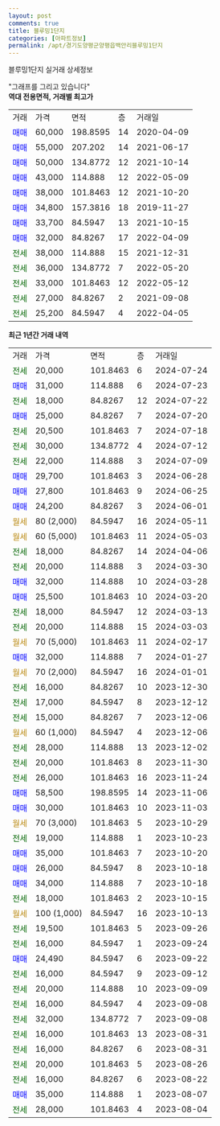 ```yaml
---
layout: post
comments: true
title: 블루밍1단지
categories: [아파트정보]
permalink: /apt/경기도양평군양평읍백안리블루밍1단지
---
```


블루밍1단지 실거래 상세정보

<script type="text/javascript">
  google.charts.load('current', {'packages':['line', 'corechart']});
  google.charts.setOnLoadCallback(drawChart);

  function drawChart() {
    var data = new google.visualization.DataTable();
    data.addColumn('date', '거래일');
    data.addColumn('number', "매매");
    data.addColumn('number', "전세");
    data.addColumn('number', "전매");

    data.addRows([[new Date(Date.parse("2024-07-24")), null, 20000, null], [new Date(Date.parse("2024-07-23")), 31000, null, null], [new Date(Date.parse("2024-07-22")), null, 18000, null], [new Date(Date.parse("2024-07-20")), 25000, null, null], [new Date(Date.parse("2024-07-18")), null, 20500, null], [new Date(Date.parse("2024-07-12")), null, 30000, null], [new Date(Date.parse("2024-07-09")), null, 22000, null], [new Date(Date.parse("2024-06-28")), 29700, null, null], [new Date(Date.parse("2024-06-25")), 27800, null, null], [new Date(Date.parse("2024-06-01")), 24200, null, null], [new Date(Date.parse("2024-05-11")), null, null, null], [new Date(Date.parse("2024-05-03")), null, null, null], [new Date(Date.parse("2024-04-06")), null, 18000, null], [new Date(Date.parse("2024-03-30")), null, 20000, null], [new Date(Date.parse("2024-03-28")), 32000, null, null], [new Date(Date.parse("2024-03-20")), 25500, null, null], [new Date(Date.parse("2024-03-13")), null, 18000, null], [new Date(Date.parse("2024-03-03")), null, 20000, null], [new Date(Date.parse("2024-02-17")), null, null, null], [new Date(Date.parse("2024-01-27")), 32000, null, null], [new Date(Date.parse("2024-01-01")), null, null, null], [new Date(Date.parse("2023-12-30")), null, 16000, null], [new Date(Date.parse("2023-12-12")), null, 17000, null], [new Date(Date.parse("2023-12-06")), null, 15000, null], [new Date(Date.parse("2023-12-06")), null, null, null], [new Date(Date.parse("2023-12-02")), null, 28000, null], [new Date(Date.parse("2023-11-30")), null, 20000, null], [new Date(Date.parse("2023-11-24")), null, 26000, null], [new Date(Date.parse("2023-11-06")), 58500, null, null], [new Date(Date.parse("2023-11-03")), 30000, null, null], [new Date(Date.parse("2023-10-29")), null, null, null], [new Date(Date.parse("2023-10-23")), null, 19000, null], [new Date(Date.parse("2023-10-20")), 35000, null, null], [new Date(Date.parse("2023-10-18")), 26000, null, null], [new Date(Date.parse("2023-10-18")), 34000, null, null], [new Date(Date.parse("2023-10-15")), null, 18000, null], [new Date(Date.parse("2023-10-13")), null, null, null], [new Date(Date.parse("2023-09-26")), null, 19500, null], [new Date(Date.parse("2023-09-24")), null, 16000, null], [new Date(Date.parse("2023-09-22")), 24490, null, null], [new Date(Date.parse("2023-09-12")), null, 16000, null], [new Date(Date.parse("2023-09-09")), null, 20000, null], [new Date(Date.parse("2023-09-08")), null, 16000, null], [new Date(Date.parse("2023-09-08")), null, 32000, null], [new Date(Date.parse("2023-08-31")), null, 16000, null], [new Date(Date.parse("2023-08-31")), null, 16000, null], [new Date(Date.parse("2023-08-26")), null, 20000, null], [new Date(Date.parse("2023-08-22")), null, 16000, null], [new Date(Date.parse("2023-08-07")), 35000, null, null], [new Date(Date.parse("2023-08-04")), null, 28000, null]]);

    var options = {
      hAxis: {
        format: 'yyyy/MM/dd'
      },    
      lineWidth: 0,
      pointsVisible: true,    
      title: '최근 1년간 유형별 실거래가 분포',
      legend: { position: 'bottom' }
    };

    var formatter = new google.visualization.NumberFormat({pattern:'###,###'} );
    formatter.format(data, 1);
    formatter.format(data, 2);
    
    setTimeout(function() {
        var chart = new google.visualization.LineChart(document.getElementById('columnchart_material'));
        chart.draw(data, (options));
        document.getElementById('loading').style.display = 'none';
    }, 200);
  }
</script>


<div id="loading" style="z-index:20; display: block; margin-left: 0px">"그래프를 그리고 있습니다"</div>
<div id="columnchart_material" style="width: 95%; margin-left: 0px; display: block"></div>
<!-- contents start -->
<b>역대 전용면적, 거래별 최고가</b>
<table class="sortable">
    <tr>
      <td>거래</td>
      <td>가격</td>
      <td>면적</td>
      <td>층</td>
      <td>거래일</td>
    </tr>
        <tr>
          <td><a style="color: blue">매매</a></td>
          <td>60,000</td>
          <td>198.8595</td>
          <td>14</td>
          <td>2020-04-09</td>
        </tr>            <tr>
          <td><a style="color: blue">매매</a></td>
          <td>55,000</td>
          <td>207.202</td>
          <td>14</td>
          <td>2021-06-17</td>
        </tr>            <tr>
          <td><a style="color: blue">매매</a></td>
          <td>50,000</td>
          <td>134.8772</td>
          <td>12</td>
          <td>2021-10-14</td>
        </tr>            <tr>
          <td><a style="color: blue">매매</a></td>
          <td>43,000</td>
          <td>114.888</td>
          <td>12</td>
          <td>2022-05-09</td>
        </tr>            <tr>
          <td><a style="color: blue">매매</a></td>
          <td>38,000</td>
          <td>101.8463</td>
          <td>12</td>
          <td>2021-10-20</td>
        </tr>            <tr>
          <td><a style="color: blue">매매</a></td>
          <td>34,800</td>
          <td>157.3816</td>
          <td>18</td>
          <td>2019-11-27</td>
        </tr>            <tr>
          <td><a style="color: blue">매매</a></td>
          <td>33,700</td>
          <td>84.5947</td>
          <td>13</td>
          <td>2021-10-15</td>
        </tr>            <tr>
          <td><a style="color: blue">매매</a></td>
          <td>32,000</td>
          <td>84.8267</td>
          <td>17</td>
          <td>2022-04-09</td>
        </tr>        
        <tr>
              <td><a style="color: darkgreen">전세</a></td>
              <td>38,000</td>
              <td>114.888</td>
              <td>15</td>
              <td>2021-12-31</td>
            </tr>            <tr>
              <td><a style="color: darkgreen">전세</a></td>
              <td>36,000</td>
              <td>134.8772</td>
              <td>7</td>
              <td>2022-05-20</td>
            </tr>            <tr>
              <td><a style="color: darkgreen">전세</a></td>
              <td>33,000</td>
              <td>101.8463</td>
              <td>12</td>
              <td>2022-05-12</td>
            </tr>            <tr>
              <td><a style="color: darkgreen">전세</a></td>
              <td>27,000</td>
              <td>84.8267</td>
              <td>2</td>
              <td>2021-09-08</td>
            </tr>            <tr>
              <td><a style="color: darkgreen">전세</a></td>
              <td>25,200</td>
              <td>84.5947</td>
              <td>4</td>
              <td>2022-04-05</td>
            </tr>        
    
</table>

<b>최근 1년간 거래 내역</b>

<table class="sortable">
    <tr>
      <td>거래</td>
      <td>가격</td>
      <td>면적</td>
      <td>층</td>
      <td>거래일</td>
    </tr>
    <tr>
      <td><a style="color: darkgreen">전세</a></td>
      <td>20,000</td>
      <td>101.8463</td>
      <td>6</td>
      <td>2024-07-24</td>
    </tr>          <tr>
      <td><a style="color: blue">매매</a></td>
      <td>31,000</td>
      <td>114.888</td>
      <td>6</td>
      <td>2024-07-23</td>
    </tr>          <tr>
      <td><a style="color: darkgreen">전세</a></td>
      <td>18,000</td>
      <td>84.8267</td>
      <td>12</td>
      <td>2024-07-22</td>
    </tr>          <tr>
      <td><a style="color: blue">매매</a></td>
      <td>25,000</td>
      <td>84.8267</td>
      <td>7</td>
      <td>2024-07-20</td>
    </tr>          <tr>
      <td><a style="color: darkgreen">전세</a></td>
      <td>20,500</td>
      <td>101.8463</td>
      <td>7</td>
      <td>2024-07-18</td>
    </tr>          <tr>
      <td><a style="color: darkgreen">전세</a></td>
      <td>30,000</td>
      <td>134.8772</td>
      <td>4</td>
      <td>2024-07-12</td>
    </tr>          <tr>
      <td><a style="color: darkgreen">전세</a></td>
      <td>22,000</td>
      <td>114.888</td>
      <td>3</td>
      <td>2024-07-09</td>
    </tr>          <tr>
      <td><a style="color: blue">매매</a></td>
      <td>29,700</td>
      <td>101.8463</td>
      <td>3</td>
      <td>2024-06-28</td>
    </tr>          <tr>
      <td><a style="color: blue">매매</a></td>
      <td>27,800</td>
      <td>101.8463</td>
      <td>9</td>
      <td>2024-06-25</td>
    </tr>          <tr>
      <td><a style="color: blue">매매</a></td>
      <td>24,200</td>
      <td>84.8267</td>
      <td>3</td>
      <td>2024-06-01</td>
    </tr>          <tr>
      <td><a style="color: darkgoldenrod">월세</a></td>
      <td>80 (2,000)</td>
      <td>84.5947</td>
      <td>16</td>
      <td>2024-05-11</td>
    </tr>          <tr>
      <td><a style="color: darkgoldenrod">월세</a></td>
      <td>60 (5,000)</td>
      <td>101.8463</td>
      <td>11</td>
      <td>2024-05-03</td>
    </tr>          <tr>
      <td><a style="color: darkgreen">전세</a></td>
      <td>18,000</td>
      <td>84.8267</td>
      <td>14</td>
      <td>2024-04-06</td>
    </tr>          <tr>
      <td><a style="color: darkgreen">전세</a></td>
      <td>20,000</td>
      <td>114.888</td>
      <td>3</td>
      <td>2024-03-30</td>
    </tr>          <tr>
      <td><a style="color: blue">매매</a></td>
      <td>32,000</td>
      <td>114.888</td>
      <td>10</td>
      <td>2024-03-28</td>
    </tr>          <tr>
      <td><a style="color: blue">매매</a></td>
      <td>25,500</td>
      <td>101.8463</td>
      <td>10</td>
      <td>2024-03-20</td>
    </tr>          <tr>
      <td><a style="color: darkgreen">전세</a></td>
      <td>18,000</td>
      <td>84.5947</td>
      <td>12</td>
      <td>2024-03-13</td>
    </tr>          <tr>
      <td><a style="color: darkgreen">전세</a></td>
      <td>20,000</td>
      <td>114.888</td>
      <td>15</td>
      <td>2024-03-03</td>
    </tr>          <tr>
      <td><a style="color: darkgoldenrod">월세</a></td>
      <td>70 (5,000)</td>
      <td>101.8463</td>
      <td>11</td>
      <td>2024-02-17</td>
    </tr>          <tr>
      <td><a style="color: blue">매매</a></td>
      <td>32,000</td>
      <td>114.888</td>
      <td>7</td>
      <td>2024-01-27</td>
    </tr>          <tr>
      <td><a style="color: darkgoldenrod">월세</a></td>
      <td>70 (2,000)</td>
      <td>84.5947</td>
      <td>16</td>
      <td>2024-01-01</td>
    </tr>          <tr>
      <td><a style="color: darkgreen">전세</a></td>
      <td>16,000</td>
      <td>84.8267</td>
      <td>10</td>
      <td>2023-12-30</td>
    </tr>          <tr>
      <td><a style="color: darkgreen">전세</a></td>
      <td>17,000</td>
      <td>84.5947</td>
      <td>8</td>
      <td>2023-12-12</td>
    </tr>          <tr>
      <td><a style="color: darkgreen">전세</a></td>
      <td>15,000</td>
      <td>84.8267</td>
      <td>7</td>
      <td>2023-12-06</td>
    </tr>          <tr>
      <td><a style="color: darkgoldenrod">월세</a></td>
      <td>60 (1,000)</td>
      <td>84.5947</td>
      <td>4</td>
      <td>2023-12-06</td>
    </tr>          <tr>
      <td><a style="color: darkgreen">전세</a></td>
      <td>28,000</td>
      <td>114.888</td>
      <td>13</td>
      <td>2023-12-02</td>
    </tr>          <tr>
      <td><a style="color: darkgreen">전세</a></td>
      <td>20,000</td>
      <td>101.8463</td>
      <td>8</td>
      <td>2023-11-30</td>
    </tr>          <tr>
      <td><a style="color: darkgreen">전세</a></td>
      <td>26,000</td>
      <td>101.8463</td>
      <td>16</td>
      <td>2023-11-24</td>
    </tr>          <tr>
      <td><a style="color: blue">매매</a></td>
      <td>58,500</td>
      <td>198.8595</td>
      <td>14</td>
      <td>2023-11-06</td>
    </tr>          <tr>
      <td><a style="color: blue">매매</a></td>
      <td>30,000</td>
      <td>101.8463</td>
      <td>10</td>
      <td>2023-11-03</td>
    </tr>          <tr>
      <td><a style="color: darkgoldenrod">월세</a></td>
      <td>70 (3,000)</td>
      <td>101.8463</td>
      <td>5</td>
      <td>2023-10-29</td>
    </tr>          <tr>
      <td><a style="color: darkgreen">전세</a></td>
      <td>19,000</td>
      <td>114.888</td>
      <td>1</td>
      <td>2023-10-23</td>
    </tr>          <tr>
      <td><a style="color: blue">매매</a></td>
      <td>35,000</td>
      <td>101.8463</td>
      <td>7</td>
      <td>2023-10-20</td>
    </tr>          <tr>
      <td><a style="color: blue">매매</a></td>
      <td>26,000</td>
      <td>84.5947</td>
      <td>8</td>
      <td>2023-10-18</td>
    </tr>          <tr>
      <td><a style="color: blue">매매</a></td>
      <td>34,000</td>
      <td>114.888</td>
      <td>7</td>
      <td>2023-10-18</td>
    </tr>          <tr>
      <td><a style="color: darkgreen">전세</a></td>
      <td>18,000</td>
      <td>101.8463</td>
      <td>2</td>
      <td>2023-10-15</td>
    </tr>          <tr>
      <td><a style="color: darkgoldenrod">월세</a></td>
      <td>100 (1,000)</td>
      <td>84.5947</td>
      <td>16</td>
      <td>2023-10-13</td>
    </tr>          <tr>
      <td><a style="color: darkgreen">전세</a></td>
      <td>19,500</td>
      <td>101.8463</td>
      <td>5</td>
      <td>2023-09-26</td>
    </tr>          <tr>
      <td><a style="color: darkgreen">전세</a></td>
      <td>16,000</td>
      <td>84.5947</td>
      <td>1</td>
      <td>2023-09-24</td>
    </tr>          <tr>
      <td><a style="color: blue">매매</a></td>
      <td>24,490</td>
      <td>84.5947</td>
      <td>6</td>
      <td>2023-09-22</td>
    </tr>          <tr>
      <td><a style="color: darkgreen">전세</a></td>
      <td>16,000</td>
      <td>84.5947</td>
      <td>9</td>
      <td>2023-09-12</td>
    </tr>          <tr>
      <td><a style="color: darkgreen">전세</a></td>
      <td>20,000</td>
      <td>114.888</td>
      <td>10</td>
      <td>2023-09-09</td>
    </tr>          <tr>
      <td><a style="color: darkgreen">전세</a></td>
      <td>16,000</td>
      <td>84.5947</td>
      <td>4</td>
      <td>2023-09-08</td>
    </tr>          <tr>
      <td><a style="color: darkgreen">전세</a></td>
      <td>32,000</td>
      <td>134.8772</td>
      <td>7</td>
      <td>2023-09-08</td>
    </tr>          <tr>
      <td><a style="color: darkgreen">전세</a></td>
      <td>16,000</td>
      <td>101.8463</td>
      <td>13</td>
      <td>2023-08-31</td>
    </tr>          <tr>
      <td><a style="color: darkgreen">전세</a></td>
      <td>16,000</td>
      <td>84.8267</td>
      <td>6</td>
      <td>2023-08-31</td>
    </tr>          <tr>
      <td><a style="color: darkgreen">전세</a></td>
      <td>20,000</td>
      <td>101.8463</td>
      <td>5</td>
      <td>2023-08-26</td>
    </tr>          <tr>
      <td><a style="color: darkgreen">전세</a></td>
      <td>16,000</td>
      <td>84.8267</td>
      <td>6</td>
      <td>2023-08-22</td>
    </tr>          <tr>
      <td><a style="color: blue">매매</a></td>
      <td>35,000</td>
      <td>114.888</td>
      <td>1</td>
      <td>2023-08-07</td>
    </tr>          <tr>
      <td><a style="color: darkgreen">전세</a></td>
      <td>28,000</td>
      <td>101.8463</td>
      <td>4</td>
      <td>2023-08-04</td>
    </tr>      </table>
<!-- contents end -->    


